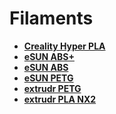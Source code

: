 # Filaments

- **[Creality Hyper PLA](./Creality%20Hyper%20PLA.md)**
- **[eSUN ABS+](./eSUN%20ABS+.md)**
- **[eSUN ABS](./eSUN%20ABS.md)**
- **[eSUN PETG](./eSUN%20PETG.md)**
- **[extrudr PETG](./extrudr%20PETG.md)**
- **[extrudr PLA NX2](./extrudr%20PLA%20NX2.md)**
